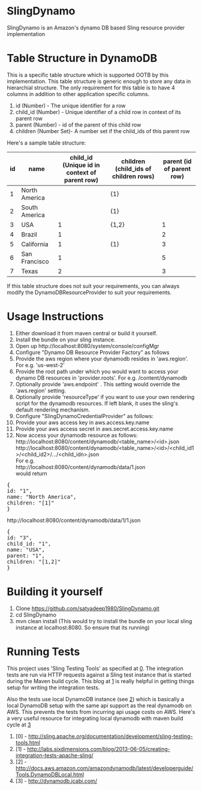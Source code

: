 SlingDynamo
===========

SlingDynamo is an Amazon's dynamo DB based Sling resource provider implementation

Table Structure in DynamoDB
===========================
This is a specific table structure which is supported OOTB by this implementation. This table structure is generic enough to store any data in hierarchial structure. The only requirement for this table is to have 4 columns in addition to other application specific columns. <br/>

1. id (Number) - The unique identifier for a row
2. child_id (Number) - Unique identifier of a child row in context of its parent row
3. parent (Number) - id of the parent of this child row
4. children (Number Set)- A number set if the child_ids of this parent row

Here's a sample table structure:

| id | name          | child_id (Unique id in context of parent row) | children (child_ids of children rows) | parent (id of parent row) |
|----|---------------|-----------------------------------------------|---------------------------------------|---------------------------|
| 1  | North America |                                               | {1}                                   |                           |
| 2  | South America |                                               | {1}                                   |                           |
| 3  | USA           | 1                                             | {1,2}                                 | 1                         |
| 4  | Brazil        | 1                                             |                                       | 2                         |
| 5  | California    | 1                                             | {1}                                   | 3                         |
| 6  | San Francisco | 1                                             |                                       | 5                         |
| 7  | Texas         | 2                                             |                                       | 3                         |

If this table structure does not suit your requirements, you can always modify the DynamoDBResourceProvider to suit your requirements.

Usage Instructions
==================
1. Either download it from maven central or build it yourself.
2. Install the bundle on your sling instance.
3. Open up http://localhost:8080/system/console/configMgr
4. Configure "Dynamo DB Resource Provider Factory" as follows
  1. Provide the aws region where your dynamodb resides in 'aws.region'. For e.g. 'us-west-2'
  2. Provide the root path under which you would want to access your dynamo DB resources in 'provider.roots'. For e.g. /content/dynamodb
  3. Optionally provide 'aws.endpoint' . This setting would override the 'aws.region' setting.
  4. Optionally provide 'resourceType' if you want to use your own rendering script for the dynamodb resources. If left blank, it uses the sling's default rendering mechanism.
5. Configure "SlingDynamoCredentialProvider" as follows:
  1. Provide your aws access key in aws.access.key.name
  2. Provide your aws access secret in aws.secret.access.key.name
6. Now access your dynamodb resource as follows:<br/>
http://localhost:8080/content/dynamodb/&lt;table_name&gt;/&lt;id&gt;.json<br/>
http://localhost:8080/content/dynamodb/&lt;table_name&gt;/&lt;id&gt;/&lt;child_id1&gt;/&lt;child_id2&gt;/.../&lt;child_idn&gt;.json<br/>
For e.g.<br/>
http://localhost:8080/content/dynamodb/data/1.json<br/>
would return<br/>
<pre>
{
id: "1",
name: "North America",
children: "[1]"
}
</pre>
http://localhost:8080/content/dynamodb/data/1/1.json<br/>
<pre>
{
id: "3",
child_id: "1",
name: "USA",
parent: "1",
children: "[1,2]"
}
</pre>

Building it yourself
====================
1. Clone https://github.com/satyadeep1980/SlingDynamo.git
2. cd SlingDynamo
3. mvn clean install (This would try to install the bundle on your local sling instance at localhost:8080. So ensure that its running)

Running Tests
=============
This project uses 'Sling Testing Tools' as specified at [0](http://sling.apache.org/documentation/development/sling-testing-tools.html). The integration tests are run via HTTP requests against a Sling test instance that is started during the Maven build cycle. This blog at [1](http://labs.sixdimensions.com/blog/2013-06-05/creating-integration-tests-apache-sling/) is really helpful in getting things setup for writing the integration tests.

Also the tests use local DynamoDB instance (see [2](http://labs.sixdimensions.com/blog/2013-06-05/creating-integration-tests-apache-sling/)) which is basically a local DynamoDB setup with the same api support as the real dynamodb on AWS. This prevents the tests from incurring api usage costs on AWS. Here's a very useful resource for integrating local dynamodb with maven build cycle at [3](http://dynamodb.jcabi.com/)

1. [0] - http://sling.apache.org/documentation/development/sling-testing-tools.html
2. [1] - http://labs.sixdimensions.com/blog/2013-06-05/creating-integration-tests-apache-sling/
3. [2] - http://docs.aws.amazon.com/amazondynamodb/latest/developerguide/Tools.DynamoDBLocal.html
4. [3] - http://dynamodb.jcabi.com/
